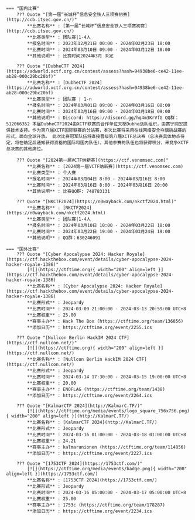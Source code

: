     === "国内比赛"
        ??? Quote "[第一届“长城杯”信息安全铁人三项赛初赛](http://ccb.itsec.gov.cn/)"  
            **比赛名称** : [第一届“长城杯”信息安全铁人三项赛初赛](http://ccb.itsec.gov.cn/)  
            **比赛类型** : 团队赛|1-4人  
            **报名时间** : 2023年12月21日 00:00 - 2024年02月23日 18:00  
            **比赛时间** : 2024年03月10日 09:00 - 2024年03月12日 18:00  
            **其他说明** : 比赛时间2024年3月 未定  
            
        ??? Quote "[DubheCTF 2024](https://adworld.xctf.org.cn/contest/assess?hash=94938be6-ce42-11ee-ab28-000c29bc20bf)"  
            **比赛名称** : [DubheCTF 2024](https://adworld.xctf.org.cn/contest/assess?hash=94938be6-ce42-11ee-ab28-000c29bc20bf)  
            **比赛类型** : 团队赛 | 1-n  
            **报名时间** : 2024年03月01日 09:00 - 2024年03月16日 08:00  
            **比赛时间** : 2024年03月16日 09:00 - 2024年03月18日 09:00  
            **其他说明** : Discord: https://discord.gg/hq4m3KrVfG QQ群：512066352 本届DubheCTF2024由XCTF联赛的合作单位天枢Dubhe战队组织，由赛宁网安提供技术支持。作为第八届XCTF国际联赛的分站赛，本次比赛将采用在线网络安全夺旗挑战赛的形式，面向全球开放。 此次比赛冠军队伍将直接晋级第八届XCTF总决赛（总决赛具体地点待定，将在确定后通知获得资格的国际和国内队伍）。其他参赛的队伍也将获得积分，来竞争XCTF总决赛的其他席位。  
            
        ??? Quote "[2024第一届VCTF纳新赛](https://ctf.venomsec.com)"  
            **比赛名称** : [2024第一届VCTF纳新赛](https://ctf.venomsec.com)  
            **比赛类型** : 个人赛  
            **报名时间** : 2024年03月04日 8:00 - 2024年03月16日 8:00  
            **比赛时间** : 2024年03月16日 8:00 - 2024年03月16日 20:00  
            **其他说明** : 比赛QQ群: 748783131  
            
        ??? Quote "[NKCTF2024](https://n0wayback.com/nkctf2024.html)"  
            **比赛名称** : [NKCTF2024](https://n0wayback.com/nkctf2024.html)  
            **比赛类型** : 团队赛|1-4人  
            **报名时间** : 2024年03月10日 10:00 - 2024年03月22日 18:00  
            **比赛时间** : 2024年03月22日 19:00 - 2024年03月24日 19:00  
            **其他说明** : QQ群：630246091  
                
    === "国外比赛"
        ??? Quote "[Cyber Apocalypse 2024: Hacker Royale](https://ctf.hackthebox.com/event/details/cyber-apocalypse-2024-hacker-royale-1386)"  
            [![](https://ctftime.org){ width="200" align=left }](https://ctf.hackthebox.com/event/details/cyber-apocalypse-2024-hacker-royale-1386)  
            **比赛名称** : [Cyber Apocalypse 2024: Hacker Royale](https://ctf.hackthebox.com/event/details/cyber-apocalypse-2024-hacker-royale-1386)  
            **比赛形式** : Jeopardy  
            **比赛时间** : 2024-03-09 21:00:00 - 2024-03-13 20:59:00 UTC+8  
            **比赛权重** : 25.00  
            **赛事主办** : Hack The Box (https://ctftime.org/team/136056)  
            **添加日历** : https://ctftime.org/event/2255.ics  
            
        ??? Quote "[Nullcon Berlin HackIM 2024 CTF](https://ctf.nullcon.net/)"  
            [![](https://ctftime.org){ width="200" align=left }](https://ctf.nullcon.net/)  
            **比赛名称** : [Nullcon Berlin HackIM 2024 CTF](https://ctf.nullcon.net/)  
            **比赛形式** : Jeopardy  
            **比赛时间** : 2024-03-14 17:30:00 - 2024-03-15 19:00:00 UTC+8  
            **比赛权重** : 20.00  
            **赛事主办** : ENOFLAG (https://ctftime.org/team/1438)  
            **添加日历** : https://ctftime.org/event/2264.ics  
            
        ??? Quote "[KalmarCTF 2024](http://KalmarC.TF/)"  
            [![](https://ctftime.org/media/events/logo_square_756x756.png){ width="200" align=left }](http://KalmarC.TF/)  
            **比赛名称** : [KalmarCTF 2024](http://KalmarC.TF/)  
            **比赛形式** : Jeopardy  
            **比赛时间** : 2024-03-16 01:00:00 - 2024-03-18 01:00:00 UTC+8  
            **比赛权重** : 24.21  
            **赛事主办** : kalmarunionen (https://ctftime.org/team/114856)  
            **添加日历** : https://ctftime.org/event/2227.ics  
            
        ??? Quote "[1753CTF 2024](https://1753ctf.com/)"  
            [![](https://ctftime.org/media/events/badge.png){ width="200" align=left }](https://1753ctf.com/)  
            **比赛名称** : [1753CTF 2024](https://1753ctf.com/)  
            **比赛形式** : Jeopardy  
            **比赛时间** : 2024-03-16 05:00:00 - 2024-03-17 05:00:00 UTC+8  
            **比赛权重** : 25.00  
            **赛事主办** : 1753c (https://ctftime.org/team/178287)  
            **添加日历** : https://ctftime.org/event/2234.ics  
            